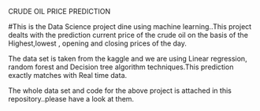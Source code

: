 CRUDE OIL PRICE PREDICTION 

#This is the Data Science project dine using machine learning..This project dealts with the prediction current price of the crude oil on the basis of the Highest,lowest , opening and closing prices of the day.

The data set is taken from the kaggle and we are using Linear regression, random forest and Decision tree algorithm techniques.This prediction exactly matches with Real time data.

The whole data set and code for the above project is attached in this repository..please have a look at them.
